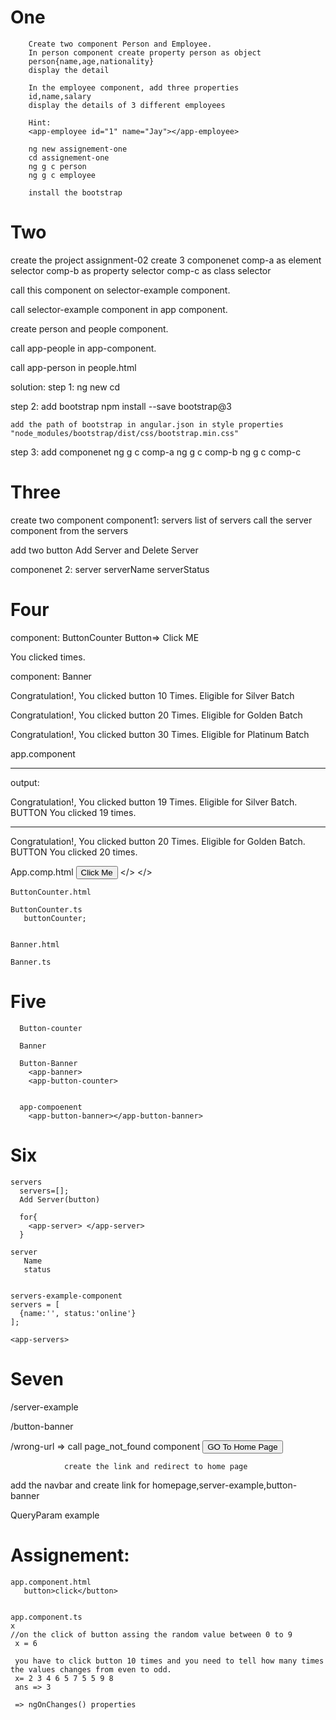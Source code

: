 # One
        Create two component Person and Employee.
        In person component create property person as object
        person{name,age,nationality}
        display the detail

        In the employee component, add three properties
        id,name,salary
        display the details of 3 different employees

        Hint:
        <app-employee id="1" name="Jay"></app-employee>

        ng new assignement-one
        cd assignement-one
        ng g c person
        ng g c employee

        install the bootstrap

           
# Two
  create the project assignment-02
  create 3 componenet 
  comp-a as element selector
  comp-b as property selector
  comp-c as class selector

  call this component on selector-example component.

  call selector-example component in app component.


  create person and people component.
  
  call app-people in app-component.

  call app-person in people.html

  solution:
  step 1: 
    ng new <project-name>
    cd <project-name>

   step 2: add bootstrap
    npm install --save bootstrap@3

    add the path of bootstrap in angular.json in style properties
    "node_modules/bootstrap/dist/css/bootstrap.min.css"

   step 3: add componenet
   ng g c comp-a
   ng g c comp-b
   ng g c comp-c

  

# Three
 create  two component
 component1: servers
   list of servers
   call the server component from the servers

   add two button Add Server and Delete Server


 componenet 2: server
   serverName
   serverStatus


# Four
  component: ButtonCounter
  Button=> Click ME
  <p>You clicked <click count> times.</p>


  component: Banner
  <p>Congratulation!, You clicked button 10 Times. Eligible for Silver Batch</p>
  <p>Congratulation!, You clicked button 20 Times. Eligible for Golden Batch</p>
  <p>Congratulation!, You clicked button 30 Times. Eligible for Platinum Batch</p>


  app.component
  <app-banner>
  <app-button-counter>
______________________________________________________________________________________
output:

  Congratulation!, You clicked button 19 Times. Eligible for Silver Batch.
  BUTTON
  You clicked 19 times.

  ----------------------------------------------------------------------------

  Congratulation!, You clicked button 20 Times. Eligible for Golden Batch.
  BUTTON
  You clicked 20 times.

  App.comp.html
    <button>Click Me</button>
     <app-banner></>
     <app-button-counter></>


    ButtonCounter.html

    ButtonCounter.ts
       buttonCounter;


    Banner.html

    Banner.ts
     

# Five

      Button-counter

      Banner

      Button-Banner
        <app-banner>
        <app-button-counter>
        
        
      app-compoenent
        <app-button-banner></app-button-banner>


# Six
    servers
      servers=[];
      Add Server(button)

      for{
        <app-server> </app-server>
      }

    server
       Name
       status


    servers-example-component
    servers = [
      {name:'', status:'online'}
    ];

    <app-servers>


# Seven
  
  /server-example

  /button-banner

  /wrong-url => call page_not_found component
                <button>GO To Home Page</button>

                create the link and redirect to home page

  add the navbar and create link for homepage,server-example,button-banner


  QueryParam example  
          
            
# Assignement:
  
    app.component.html
       button>click</button>
    

    app.component.ts  
    x
    //on the click of button assing the random value between 0 to 9
     x = 6

     you have to click button 10 times and you need to tell how many times the values changes from even to odd.
     x= 2 3 4 6 5 7 5 5 9 8 
     ans => 3

     => ngOnChanges() properties         

